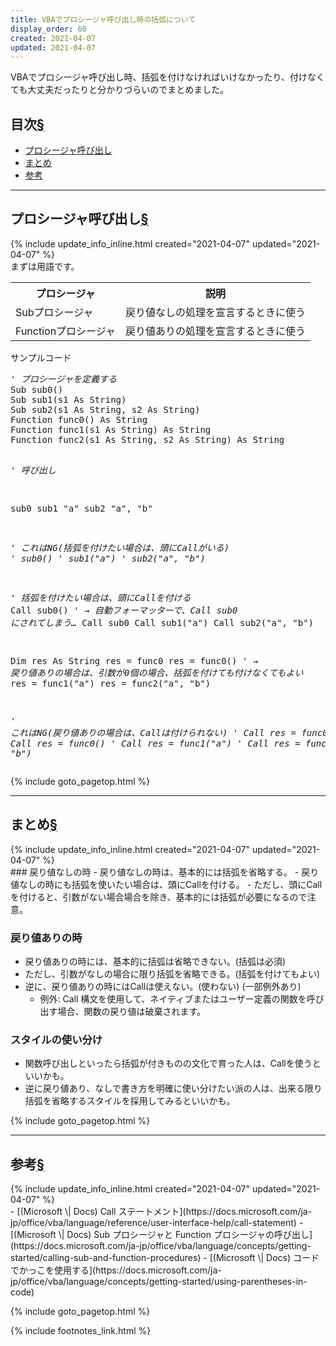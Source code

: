 ```yaml
---
title: VBAでプロシージャ呼び出し時の括弧について
display_order: 60
created: 2021-04-07
updated: 2021-04-07
---
```

VBAでプロシージャ呼び出し時、括弧を付けなければいけなかったり、付けなくても大丈夫だったりと分かりづらいのでまとめました。

## <a name="index">目次</a><a class="heading-anchor-permalink" href="#目次">§</a>

<ul id="index_ul">
<li><a href="#procedure-calls">プロシージャ呼び出し</a></li>
<li><a href="#summary">まとめ</a></li>
<li><a href="#reference">参考</a></li>
</ul>

* * *
## <a name="procedure-calls">プロシージャ呼び出し</a><a class="heading-anchor-permalink" href="#procedure-calls">§</a>
<div class="chapter-updated">{% include update_info_inline.html created="2021-04-07" updated="2021-04-07" %}</div>
まずは用語です。

<table class="normal">
	<tr>
		<th markdown="span">プロシージャ</th>
		<th markdown="span">説明</th>
	</tr>
	<tr>
		<td markdown="span">Subプロシージャ</td>
		<td markdown="span">戻り値なしの処理を宣言するときに使う</td>
	</tr>
	<tr>
		<td markdown="span">Functionプロシージャ</td>
		<td markdown="span">戻り値ありの処理を宣言するときに使う</td>
	</tr>
</table>

<div class="code-box">
<div class="title">サンプルコード</div>
<pre>
<em class="comment">' プロシージャを定義する</em>
Sub sub0()
Sub sub1(s1 As String)
Sub sub2(s1 As String, s2 As String)
Function func0() As String
Function func1(s1 As String) As String
Function func2(s1 As String, s2 As String) As String

<em class="comment">' 呼び出し</em>

sub0
sub1 "a"
sub2 "a", "b"

<em class="comment">' これはNG(括弧を付けたい場合は、頭にCallがいる)
' sub0()
' sub1("a")
' sub2("a", "b")</em>

<em class="comment">' 括弧を付けたい場合は、頭にCallを付ける</em>
Call sub0() <em class="comment">' → 自動フォーマッターで、Call sub0 にされてしまう…</em>
Call sub0
Call sub1("a")
Call sub2("a", "b")

Dim res As String
res = func0
res = func0() <em class="comment">' → 戻り値ありの場合は、引数が0個の場合、括弧を付けても付けなくてもよい</em>
res = func1("a")
res = func2("a", "b")

<em class="comment">' これはNG(戻り値ありの場合は、Callは付けられない)
' Call res = func0
' Call res = func0()
' Call res = func1("a")
' Call res = func2("a", "b")</em>
</pre>
</div>

{% include goto_pagetop.html %}

* * *
## <a name="summary">まとめ</a><a class="heading-anchor-permalink" href="#summary">§</a>
<div class="chapter-updated">{% include update_info_inline.html created="2021-04-07" updated="2021-04-07" %}</div>
### 戻り値なしの時
- 戻り値なしの時は、基本的には括弧を省略する。
- 戻り値なしの時にも括弧を使いたい場合は、頭にCallを付ける。
- ただし、頭にCallを付けると、引数がない場合場合を除き、基本的には括弧が必要になるので注意。

### 戻り値ありの時
- 戻り値ありの時には、基本的に括弧は省略できない。(括弧は必須)
- ただし、引数がなしの場合に限り括弧を省略できる。(括弧を付けてもよい)
- 逆に、戻り値ありの時にはCallは使えない。(使わない) (一部例外あり)
  - 例外: Call 構文を使用して、ネイティブまたはユーザー定義の関数を呼び出す場合、関数の戻り値は破棄されます。

### スタイルの使い分け
- 関数呼び出しといったら括弧が付きものの文化で育った人は、Callを使うといいかも。
- 逆に戻り値あり、なしで書き方を明確に使い分けたい派の人は、出来る限り括弧を省略するスタイルを採用してみるといいかも。

{% include goto_pagetop.html %}

* * *
## <a name="reference">参考</a><a class="heading-anchor-permalink" href="#reference">§</a>
<div class="chapter-updated">{% include update_info_inline.html created="2021-04-07" updated="2021-04-07" %}</div>
- [(Microsoft \| Docs) Call ステートメント](https://docs.microsoft.com/ja-jp/office/vba/language/reference/user-interface-help/call-statement)
- [(Microsoft \| Docs) Sub プロシージャと Function プロシージャの呼び出し](https://docs.microsoft.com/ja-jp/office/vba/language/concepts/getting-started/calling-sub-and-function-procedures)
- [(Microsoft \| Docs) コードでかっこを使用する](https://docs.microsoft.com/ja-jp/office/vba/language/concepts/getting-started/using-parentheses-in-code)

{% include goto_pagetop.html %}

{% include footnotes_link.html %}
